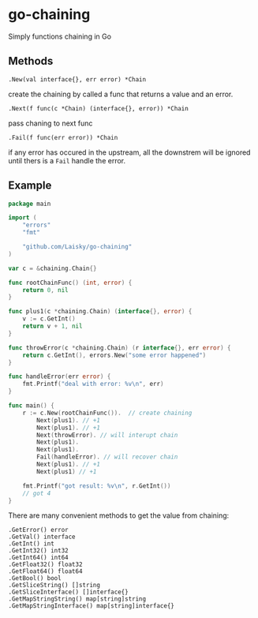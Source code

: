 # go-chaining

Simply functions chaining in Go


## Methods

`.New(val interface{}, err error) *Chain`

create the chaining by called a func that returns a value and an error.

`.Next(f func(c *Chain) (interface{}, error)) *Chain`

pass chaning to next func

`.Fail(f func(err error)) *Chain`

if any error has occured in the upstream, all the downstrem will be ignored until thers is a `Fail` handle the error.


## Example

```go
package main

import (
	"errors"
	"fmt"

	"github.com/Laisky/go-chaining"
)

var c = &chaining.Chain{}

func rootChainFunc() (int, error) {
	return 0, nil
}

func plus1(c *chaining.Chain) (interface{}, error) {
	v := c.GetInt()
	return v + 1, nil
}

func throwError(c *chaining.Chain) (r interface{}, err error) {
	return c.GetInt(), errors.New("some error happened")
}

func handleError(err error) {
	fmt.Printf("deal with error: %v\n", err)
}

func main() {
	r := c.New(rootChainFunc()).  // create chaining
		Next(plus1). // +1
		Next(plus1). // +1
		Next(throwError). // will interupt chain
		Next(plus1).
		Next(plus1).
		Fail(handleError). // will recover chain
		Next(plus1). // +1
		Next(plus1) // +1

	fmt.Printf("got result: %v\n", r.GetInt())
	// got 4
}

```

There are many convenient methods to get the value from chaining:

```
.GetError() error
.GetVal() interface
.GetInt() int
.GetInt32() int32
.GetInt64() int64
.GetFloat32() float32
.GetFloat64() float64
.GetBool() bool
.GetSliceString() []string
.GetSliceInterface() []interface{}
.GetMapStringString() map[string]string
.GetMapStringInterface() map[string]interface{}
```

